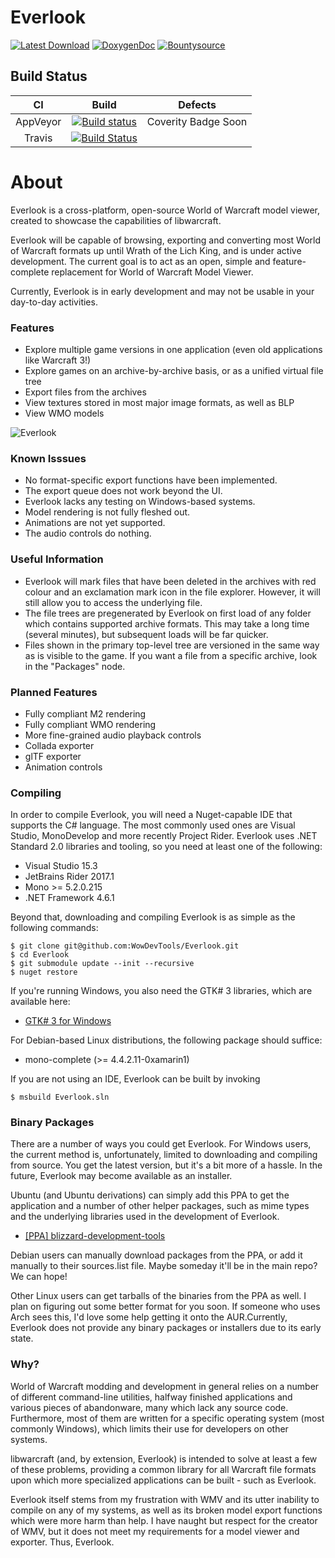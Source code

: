# Everlook
[![Latest Download](https://img.shields.io/badge/Latest-Download-blue.svg)](https://ci.appveyor.com/api/projects/majorcyto/everlook/artifacts/) [![DoxygenDoc](https://img.shields.io/badge/Docs-Doxygen-red.svg)](http://everlookdocs.wowdev.info/)
[![Bountysource](https://www.bountysource.com/badge/tracker?tracker_id=34637447)](https://www.bountysource.com/trackers/34637447-wowdevtools-everlook?utm_source=44433103&utm_medium=shield&utm_campaign=TRACKER_BADGE)

## Build Status

CI | Build | Defects
:------------: | :------------: | :------------:
AppVeyor | [![Build status](https://ci.appveyor.com/api/projects/status/lf5swhbglpcuni33/branch/master?svg=true)](https://ci.appveyor.com/project/majorcyto/everlook/branch/master) | Coverity Badge Soon
Travis | [![Build Status](https://travis-ci.org/WowDevTools/Everlook.svg?branch=master)](https://travis-ci.org/WowDevTools/Everlook) | 

# About #
Everlook is a cross-platform, open-source World of Warcraft model viewer, created to showcase the capabilities of libwarcraft.

Everlook will be capable of browsing, exporting and converting most World of Warcraft formats up until 
Wrath of the Lich King, and is under active development. The current goal is to act as an open, simple
and feature-complete replacement for World of Warcraft Model Viewer.

Currently, Everlook is in early development and may not be usable in your day-to-day activities.

### Features
* Explore multiple game versions in one application (even old applications like Warcraft 3!)
* Explore games on an archive-by-archive basis, or as a unified virtual file tree
* Export files from the archives
* View textures stored in most major image formats, as well as BLP
* View WMO models

![Everlook](https://i.imgur.com/Y34yY3R.jpg)

### Known Isssues
* No format-specific export functions have been implemented.
* The export queue does not work beyond the UI.
* Everlook lacks any testing on Windows-based systems.
* Model rendering is not fully fleshed out.
* Animations are not yet supported.
* The audio controls do nothing.

### Useful Information
* Everlook will mark files that have been deleted in the archives with red colour and an exclamation mark icon in the file explorer. However, it will still allow you to access the underlying file.
* The file trees are pregenerated by Everlook on first load of any folder which contains supported archive formats. This may take a long time (several minutes), but subsequent loads will be far quicker.
* Files shown in the primary top-level tree are versioned in the same way as is visible to the game. If you want a file from a specific archive, look in the "Packages" node.

### Planned Features
* Fully compliant M2 rendering
* Fully compliant WMO rendering
* More fine-grained audio playback controls
* Collada exporter
* glTF exporter
* Animation controls

### Compiling
In order to compile Everlook, you will need a Nuget-capable IDE that supports the C# language. The most commonly used ones are Visual Studio, MonoDevelop and more recently Project Rider.
Everlook uses .NET Standard 2.0 libraries and tooling, so you need at least one of the following:

* Visual Studio 15.3
* JetBrains Rider 2017.1
* Mono >= 5.2.0.215
* .NET Framework 4.6.1

Beyond that, downloading and compiling Everlook is as simple as the following commands:

    $ git clone git@github.com:WowDevTools/Everlook.git
    $ cd Everlook
    $ git submodule update --init --recursive
    $ nuget restore

If you're running Windows, you also need the GTK# 3 libraries, which are available here:
* [GTK# 3 for Windows](https://download.gnome.org/binaries/win32/gtk-sharp/2.99/gtk-sharp-2.99.3.msi)

For Debian-based Linux distributions, the following package should suffice:
* mono-complete (>= 4.4.2.11-0xamarin1)

If you are not using an IDE, Everlook can be built by invoking

	$ msbuild Everlook.sln

### Binary Packages
There are a number of ways you could get Everlook. For Windows users, the current method is, unfortunately, limited to downloading and compiling from source. You get the latest version, but it's a bit more of a hassle. In the future, Everlook may become available as an installer.

Ubuntu (and Ubuntu derivations) can simply add this PPA to get the application and a number of other helper packages, such as mime types and the underlying libraries used in the development of Everlook.

* [[PPA] blizzard-development-tools](https://launchpad.net/~jarl-gullberg/+archive/ubuntu/blizzard-dev-tools)

Debian users can manually download packages from the PPA, or add it manually to their sources.list file. Maybe someday it'll be in the main repo? We can hope!

Other Linux users can get tarballs of the binaries from the PPA as well. I plan on figuring out some better format for you soon. If someone who uses Arch sees this, I'd love some help getting it onto the AUR.Currently, Everlook does not provide any binary packages or installers due to its early state.

### Why?
World of Warcraft modding and development in general relies on a number of different command-line utilities, halfway finished applications and various pieces of abandonware, many which lack any source code. Furthermore, most of them are written for a specific operating system (most commonly Windows), which limits their use for developers on other systems.

libwarcraft (and, by extension, Everlook) is intended to solve at least a few of these problems, providing a common library for all Warcraft file formats upon which more specialized applications can be built - such as Everlook. 

Everlook itself stems from my frustration with WMV and its utter inability to compile on any of my systems, as well as its broken model export functions which were more harm than help. I have naught but respect for the creator of WMV, but it does not meet my requirements for a model viewer and exporter. Thus, Everlook.
